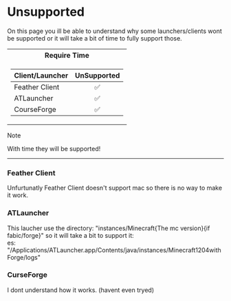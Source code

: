 # Unsupported

On this page you ill be able to understand why some launchers/clients wont be supported or it will take a bit of time to fully support those.

<table>
<tr>
        <th>Require Time</th>
</tr>
<tr><td>
    
| Client/Launcher | UnSupported |
| ------- | :-------: |
| Feather Client| :white_check_mark: |
| ATLauncher   |  :white_check_mark: |
| CourseForge   | :white_check_mark: |

</td></tr>
</table>

> [!Note]
> With time they will be supported!

---

### Feather Client

Unfurtunatly Feather Client doesn't support mac so there is no way to make it work.

### ATLauncher

This laucher use the directory: "instances/Minecraft{The mc version}{if fabic/forge}" so it will take a bit to support it:
<br>
es: "/Applications/ATLauncher.app/Contents/java/instances/Minecraft1204withForge/logs"

### CurseForge

I dont understand how it works. (havent even tryed)
